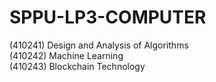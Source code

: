 # SPPU-LP3-COMPUTER
(410241) Design and Analysis of Algorithms <br>
(410242) Machine Learning <br>
(410243) Blockchain Technology <br>
